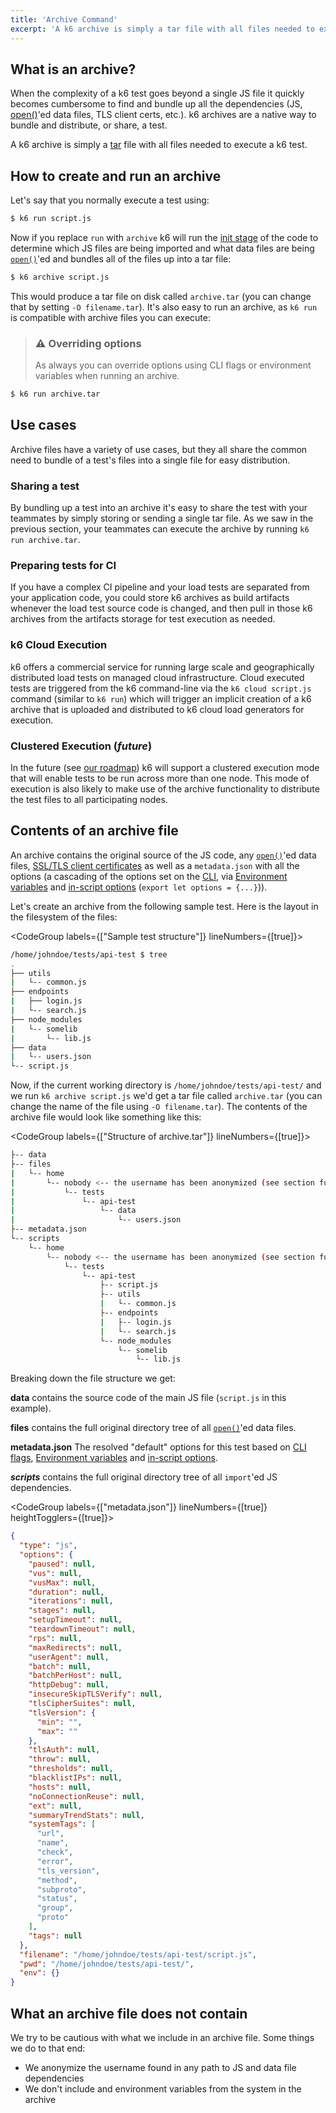 ```yaml
---
title: 'Archive Command'
excerpt: 'A k6 archive is simply a tar file with all files needed to execute a k6 test.'
---
```


## What is an archive?

When the complexity of a k6 test goes beyond a single JS file it quickly becomes cumbersome to
find and bundle up all the dependencies (JS, [open()](/javascript-api/init-context/open-filepath-mode)'ed data files, TLS
client certs, etc.). k6 archives are a native way to bundle and distribute, or share, a test.

A k6 archive is simply a [tar](https://en.wikipedia.org/wiki/Tar_%28computing%29) file with all
files needed to execute a k6 test.

## How to create and run an archive

Let's say that you normally execute a test using:

<CodeGroup labels={[]} lineNumbers={[true]}>

```bash
$ k6 run script.js
```

</CodeGroup>

Now if you replace `run` with `archive` k6 will run the [init stage](/using-k6/test-life-cycle) of
the code to determine which JS files are being imported and what data files are being
[`open()`](/javascript-api/init-context/open-filepath-mode)'ed and bundles all of the files up
into a tar file:

<CodeGroup labels={[]} lineNumbers={[true]}>

```bash
$ k6 archive script.js
```

</CodeGroup>

This would produce a tar file on disk called `archive.tar` (you can change that by setting
`-O filename.tar`). It's also easy to run an archive, as `k6 run` is compatible with archive
files you can execute:

> ### ⚠️ Overriding options
>
> As always you can override options using CLI flags or environment variables when
> running an archive.

<CodeGroup labels={[]} lineNumbers={[true]}>

```bash
$ k6 run archive.tar
```

</CodeGroup>

## Use cases

Archive files have a variety of use cases, but they all share the common need to bundle
of a test's files into a single file for easy distribution.

### Sharing a test

By bundling up a test into an archive it's easy to share the test with your teammates by
simply storing or sending a single tar file. As we saw in the previous section, your teammates
can execute the archive by running `k6 run archive.tar`.

### Preparing tests for CI

If you have a complex CI pipeline and your load tests are separated from your application
code, you could store k6 archives as build artifacts whenever the load test source code
is changed, and then pull in those k6 archives from the artifacts storage for test execution
as needed.

### k6 Cloud Execution

k6 offers a commercial service for running large scale and geographically
distributed load tests on managed cloud infrastructure. Cloud executed tests are triggered
from the k6 command-line via the `k6 cloud script.js` command (similar to `k6 run`) which will
trigger an implicit creation of a k6 archive that is uploaded and distributed to k6 cloud
load generators for execution.

### Clustered Execution (_future_)

In the future (see [our roadmap](https://github.com/loadimpact/k6/wiki/Roadmap)) k6 will
support a clustered execution mode that will enable tests to be run across more than one
node. This mode of execution is also likely to make use of the archive functionality to
distribute the test files to all participating nodes.

## Contents of an archive file

An archive contains the original source of the JS code, any [`open()`](/javascript-api/init-context/open-filepath-mode)'ed
data files, [SSL/TLS client certificates](/using-k6/protocols/ssl-tls/ssl-tls-client-certificates) as well as a
`metadata.json` with all the options (a cascading of the options set on the [CLI](/using-k6/options),
via [Environment variables](/using-k6/options) and [in-script options](/using-k6/options)
(`export let options = {...}`)).

Let's create an archive from the following sample test. Here is the layout in the filesystem
of the files:

<CodeGroup labels={["Sample test structure"]} lineNumbers={[true]}>

```bash
/home/johndoe/tests/api-test $ tree
.
├── utils
|   └-- common.js
├── endpoints
|   ├── login.js
|   └-- search.js
├── node_modules
|   └-- somelib
|       └-- lib.js
├── data
|   └-- users.json
└-- script.js
```

</CodeGroup>

Now, if the current working directory is `/home/johndoe/tests/api-test/` and we run
`k6 archive script.js` we'd get a tar file called `archive.tar` (you can change the name of the
file using `-O filename.tar`). The contents of the archive file would look like something like
this:

<CodeGroup labels={["Structure of archive.tar"]} lineNumbers={[true]}>

```bash
├-- data
├-- files
|   └-- home
|       └-- nobody <-- the username has been anonymized (see section further down)
|           └-- tests
|               └-- api-test
|                   └-- data
|                       └-- users.json
├-- metadata.json
└-- scripts
    └-- home
        └-- nobody <-- the username has been anonymized (see section further down)
            └-- tests
                └-- api-test
                    ├-- script.js
                    ├-- utils
                    |   └-- common.js
                    ├-- endpoints
                    |   ├-- login.js
                    |   └-- search.js
                    └-- node_modules
                        └-- somelib
                            └-- lib.js
```

</CodeGroup>

Breaking down the file structure we get:

**data** contains the source code of the main JS file (`script.js` in this example).

**files** contains the full original directory tree of all [`open()`](/javascript-api/init-context/open-filepath-mode)'ed data files.

**metadata.json** The resolved "default" options for this test based on [CLI flags](/using-k6/options),
[Environment variables](/using-k6/options) and [in-script options](/using-k6/options).

**_scripts_** contains the full original directory tree of all `import`'ed JS dependencies.

<CodeGroup labels={["metadata.json"]} lineNumbers={[true]} heightTogglers={[true]}>

```json
{
  "type": "js",
  "options": {
    "paused": null,
    "vus": null,
    "vusMax": null,
    "duration": null,
    "iterations": null,
    "stages": null,
    "setupTimeout": null,
    "teardownTimeout": null,
    "rps": null,
    "maxRedirects": null,
    "userAgent": null,
    "batch": null,
    "batchPerHost": null,
    "httpDebug": null,
    "insecureSkipTLSVerify": null,
    "tlsCipherSuites": null,
    "tlsVersion": {
      "min": "",
      "max": ""
    },
    "tlsAuth": null,
    "throw": null,
    "thresholds": null,
    "blacklistIPs": null,
    "hosts": null,
    "noConnectionReuse": null,
    "ext": null,
    "summaryTrendStats": null,
    "systemTags": [
      "url",
      "name",
      "check",
      "error",
      "tls_version",
      "method",
      "subproto",
      "status",
      "group",
      "proto"
    ],
    "tags": null
  },
  "filename": "/home/johndoe/tests/api-test/script.js",
  "pwd": "/home/johndoe/tests/api-test/",
  "env": {}
}
```

</CodeGroup>

## What an archive file does not contain

We try to be cautious with what we include in an archive file. Some things we do to that end:

- We anonymize the username found in any path to JS and data file dependencies
- We don't include and environment variables from the system in the archive
